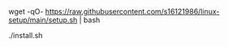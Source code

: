 wget -qO- https://raw.githubusercontent.com/s16121986/linux-setup/main/setup.sh | bash

./install.sh
